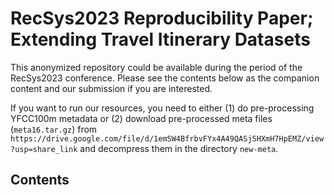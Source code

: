 # RecSys2023 Reproducibility Paper; Extending Travel Itinerary Datasets


This anonymized repository could be available during the period of the RecSys2023 conference. Please see the contents below as the companion content and our submission if you are interested.

If you want to run our resources, you need to either (1) do pre-processing YFCC100m metadata or (2) download pre-processed meta files (`meta16.tar.gz`) from `https://drive.google.com/file/d/1emSW4BfrbvFYx4A49QASjSHXmH7HpEMZ/view?usp=share_link` and decompress them in the directory `new-meta`.

## Contents